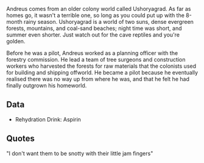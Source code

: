 Andreus comes from an older colony world called Ushoryagrad. As far as homes go, it wasn't a terrible one, so long as you could put up with the 8-month rainy season. Ushoryagrad is a world of two suns, dense evergreen forests, mountains, and coal-sand beaches; night time was short, and summer even shorter. Just watch out for the cave reptiles and you're golden.

Before he was a pilot, Andreus worked as a planning officer with the forestry commission. He lead a team of tree surgeons and construction workers who harvested the forests for raw materials that the colonists used for building and shipping offworld. He became a pilot because he eventually realised there was no way up from where he was, and that he felt he had finally outgrown his homeworld. 

## Data
* Rehydration Drink: Aspirin

## Quotes
"I don't want them to be snotty with their little jam fingers"